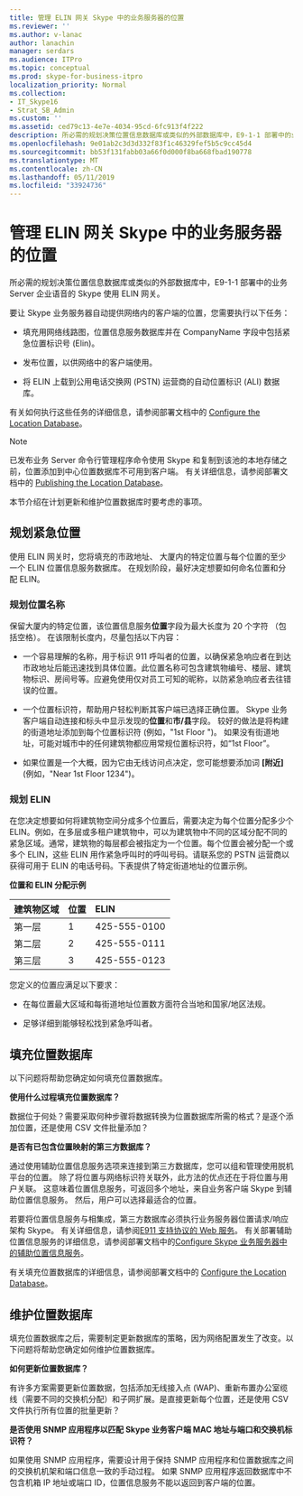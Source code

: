 ```yaml
---
title: 管理 ELIN 网关 Skype 中的业务服务器的位置
ms.reviewer: ''
ms.author: v-lanac
author: lanachin
manager: serdars
ms.audience: ITPro
ms.topic: conceptual
ms.prod: skype-for-business-itpro
localization_priority: Normal
ms.collection:
- IT_Skype16
- Strat_SB_Admin
ms.custom: ''
ms.assetid: ced79c13-4e7e-4034-95cd-6fc913f4f222
description: 所必需的规划决策位置信息数据库或类似的外部数据库中，E9-1-1 部署中的业务 Server 企业语音的 Skype 使用 ELIN 网关。
ms.openlocfilehash: 9e01ab2c3d3d332f83f1c46329fef5b5c9cc45d4
ms.sourcegitcommit: bb53f131fabb03a66f0d000f8ba668fbad190778
ms.translationtype: MT
ms.contentlocale: zh-CN
ms.lasthandoff: 05/11/2019
ms.locfileid: "33924736"
---
```

# <a name="manage-locations-for-elin-gateways-in-skype-for-business-server"></a>管理 ELIN 网关 Skype 中的业务服务器的位置

所必需的规划决策位置信息数据库或类似的外部数据库中，E9-1-1 部署中的业务 Server 企业语音的 Skype 使用 ELIN 网关。

要让 Skype 业务服务器自动提供网络内的客户端的位置，您需要执行以下任务：

- 填充用网络线路图，位置信息服务数据库并在 CompanyName 字段中包括紧急位置标识号 (Elin)。

- 发布位置，以供网络中的客户端使用。

- 将 ELIN 上载到公用电话交换网 (PSTN) 运营商的自动位置标识 (ALI) 数据库。

有关如何执行这些任务的详细信息，请参阅部署文档中的 [Configure the Location Database](https://technet.microsoft.com/library/8544be31-6958-47ef-b926-fdc80d56191c.aspx)。

> [!NOTE]
> 已发布业务 Server 命令行管理程序命令使用 Skype 和复制到该池的本地存储之前，位置添加到中心位置数据库不可用到客户端。 有关详细信息，请参阅部署文档中的 [Publishing the Location Database](https://technet.microsoft.com/library/dd032b5b-df0e-4017-ac46-e17570c1ab1e.aspx)。

本节介绍在计划更新和维护位置数据库时要考虑的事项。

## <a name="planning-emergency-locations"></a>规划紧急位置

使用 ELIN 网关时，您将填充的市政地址、 大厦内的特定位置与每个位置的至少一个 ELIN 位置信息服务数据库。 在规划阶段，最好决定想要如何命名位置和分配 ELIN。

### <a name="planning-location-names"></a>规划位置名称

保留大厦内的特定位置，该位置信息服务**位置**字段为最大长度为 20 个字符 （包括空格）。 在该限制长度内，尽量包括以下内容：

- 一个容易理解的名称，用于标识 911 呼叫者的位置，以确保紧急响应者在到达市政地址后能迅速找到具体位置。此位置名称可包含建筑物编号、楼层、建筑物标识、房间号等。应避免使用仅对员工可知的昵称，以防紧急响应者去往错误的位置。

- 一个位置标识符，帮助用户轻松判断其客户端已选择正确位置。 Skype 业务客户端自动连接和标头中显示发现的**位置**和**市/县**字段。 较好的做法是将构建的街道地址添加到每个位置标识符 (例如，"1st Floor <street number>")。 如果没有街道地址，可能对城市中的任何建筑物都应用常规位置标识符，如“1st Floor”。

- 如果位置是一个大概，因为它由无线访问点决定，您可能想要添加词 **[附近]** (例如，"Near 1st Floor 1234")。

### <a name="planning-elins"></a>规划 ELIN

在您决定想要如何将建筑物空间分成多个位置后，需要决定为每个位置分配多少个 ELIN。例如，在多层或多租户建筑物中，可以为建筑物中不同的区域分配不同的紧急区域。通常，建筑物的每层都会被指定为一个位置。每个位置会被分配一个或多个 ELIN，这些 ELIN 用作紧急呼叫时的呼叫号码。请联系您的 PSTN 运营商以获得可用于 ELIN 的电话号码。下表提供了特定街道地址的位置示例。

**位置和 ELIN 分配示例**

|**建筑物区域**|**位置**|**ELIN**|
|:-----|:-----|:-----|
|第一层  <br/> |1  <br/> |425-555-0100  <br/> |
|第二层  <br/> |2  <br/> |425-555-0111  <br/> |
|第三层  <br/> |3  <br/> |425-555-0123  <br/> |

您定义的位置应满足以下要求：

- 在每位置最大区域和每街道地址位置数方面符合当地和国家/地区法规。

- 足够详细到能够轻松找到紧急呼叫者。

## <a name="populating-the-location-database"></a>填充位置数据库

以下问题将帮助您确定如何填充位置数据库。

 **使用什么过程填充位置数据库？**

数据位于何处？需要采取何种步骤将数据转换为位置数据库所需的格式？是逐个添加位置，还是使用 CSV 文件批量添加？

 **是否有已包含位置映射的第三方数据库？**

通过使用辅助位置信息服务选项来连接到第三方数据库，您可以组和管理使用脱机平台的位置。 除了将位置与网络标识符关联外，此方法的优点还在于将位置与用户关联。 这意味着位置信息服务，可返回多个地址，来自业务客户端 Skype 到辅助位置信息服务。 然后，用户可以选择最适合的位置。

若要将位置信息服务与相集成，第三方数据库必须执行业务服务器位置请求/响应架构 Skype。 有关详细信息，请参阅[E911 支持协议的 Web 服务](https://go.microsoft.com/fwlink/p/?linkid=213819)。 有关部署辅助位置信息服务的详细信息，请参阅部署文档中的[Configure Skype 业务服务器中的辅助位置信息服务](../../deploy/deploy-enterprise-voice/secondary-location-information-service.md)。

有关填充位置数据库的详细信息，请参阅部署文档中的 [Configure the Location Database](https://technet.microsoft.com/library/8544be31-6958-47ef-b926-fdc80d56191c.aspx)。

## <a name="maintaining-the-location-database"></a>维护位置数据库

填充位置数据库之后，需要制定更新数据库的策略，因为网络配置发生了改变。以下问题将帮助您确定如何维护位置数据库。

 **如何更新位置数据库？**

有许多方案需要更新位置数据，包括添加无线接入点 (WAP)、重新布置办公室缆线（需要不同的交换机分配）和子网扩展。是直接更新每个位置，还是使用 CSV 文件执行所有位置的批量更新？

 **是否使用 SNMP 应用程序以匹配 Skype 业务客户端 MAC 地址与端口和交换机标识符？**

如果使用 SNMP 应用程序，需要设计用于保持 SNMP 应用程序和位置数据库之间的交换机机架和端口信息一致的手动过程。 如果 SNMP 应用程序返回数据库中不包含机箱 IP 地址或端口 ID，位置信息服务不能以返回到客户端的位置。


